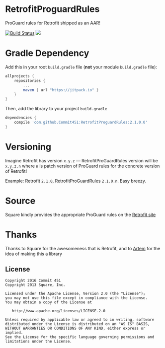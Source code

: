 # RetrofitProguardRules
ProGuard rules for Retrofit shipped as an AAR!

[![Build Status](https://travis-ci.org/Commit451/RetrofitProguardRules.svg?branch=master)](https://travis-ci.org/Commit451/RetrofitProguardRules) [![](https://jitpack.io/v/Commit451/RetrofitProguardRules.svg)](https://jitpack.io/#Commit451/RetrofitProguardRules)

# Gradle Dependency

Add this in your root `build.gradle` file (**not** your module `build.gradle` file):

```gradle
allprojects {
	repositories {
		...
		maven { url "https://jitpack.io" }
	}
}
```

Then, add the library to your project `build.gradle`
```gradle
dependencies {
    compile 'com.github.Commit451:RetrofitProguardRules:2.1.0.0'
}
```

# Versioning

Imagine Retrofit has version `x.y.z` — RetrofitProGuardRules version will be `x.y.z.n` where `n` is patch version of ProGuard rules for the concrete version of Retrofit!

Example: Retrofit `2.1.0`, RetrofitProGuardRules `2.1.0.n`. Easy breezy.

# Source
Square kindly provides the appropriate ProGuard rules on the [Retrofit site](http://square.github.io/retrofit/)

# Thanks
Thanks to Square for the awesomeness that is Retrofit, and to [Artem](https://github.com/artem-zinnatullin) for the idea of making this a library


License
--------

    Copyright 2016 Commit 451
    Copyright 2013 Square, Inc.

    Licensed under the Apache License, Version 2.0 (the "License");
    you may not use this file except in compliance with the License.
    You may obtain a copy of the License at

       http://www.apache.org/licenses/LICENSE-2.0

    Unless required by applicable law or agreed to in writing, software
    distributed under the License is distributed on an "AS IS" BASIS,
    WITHOUT WARRANTIES OR CONDITIONS OF ANY KIND, either express or implied.
    See the License for the specific language governing permissions and
    limitations under the License.

